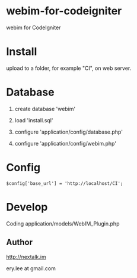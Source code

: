 
webim-for-codeigniter
=====================

webim for CodeIgniter

Install
=======

upload to a folder, for example "CI", on web server.

Database
========

1. create database 'webim'

2. load 'install.sql'

3. configure 'application/config/database.php'

4. configure 'application/config/webim.php'

Config
=======

	$config['base_url']	= 'http://localhost/CI';

Develop
=======

Coding application/models/WebIM_Plugin.php

## Author

http://nextalk.im

ery.lee at gmail.com


